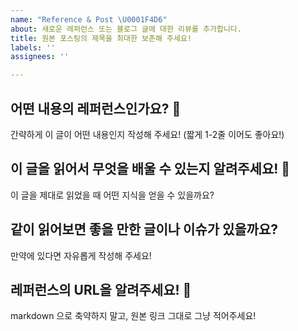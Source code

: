 ```yaml
---
name: "Reference & Post \U0001F4D6"
about: 새로운 레퍼런스 또는 블로그 글에 대한 리뷰를 추가합니다.
title: 원본 포스팅의 제목을 최대한 보존해 주세요!
labels: ''
assignees: ''

---
```


## 어떤 내용의 레퍼런스인가요? 👋

간략하게 이 글이 어떤 내용인지 작성해 주세요! (짧게 1-2줄 이어도 좋아요!)

## 이 글을 읽어서 무엇을 배울 수 있는지 알려주세요! 🤔

이 글을 제대로 읽었을 때 어떤 지식을 얻을 수 있을까요?

## 같이 읽어보면 좋을 만한 글이나 이슈가 있을까요?

만약에 있다면 자유롭게 작성해 주세요!

## 레퍼런스의 URL을 알려주세요! 🔗

markdown 으로 축약하지 말고, 원본 링크 그대로 그냥 적어주세요!
